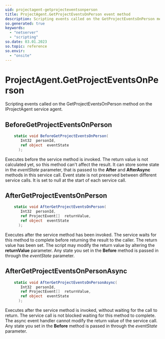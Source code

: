 ```yaml
---
uid: projectagent-getprojecteventsonperson
title: ProjectAgent.GetProjectEventsOnPerson event method
description: Scripting events called on the GetProjectEventsOnPerson method on the ProjectAgent service agent.
so.generated: true
keywords:
  - "netserver"
  - "scripting"
so.date: 03.01.2023
so.topic: reference
so.envir:
  - "onsite"
---
```

# ProjectAgent.GetProjectEventsOnPerson

Scripting events called on the <see cref='M:SuperOffice.CRM.Services.IProjectAgent.GetProjectEventsOnPerson'>GetProjectEventsOnPerson</see> method on the <see cref='IProjectAgent'>IProjectAgent</see>  service agent.

## BeforeGetProjectEventsOnPerson
```cs
    static void BeforeGetProjectEventsOnPerson(
       Int32  personId,
       ref object  eventState
      );
```
Executes before the service method is invoked.
The return value is not calculated yet, so this method can't affect the result.
It can store some state in the *eventState* parameter, that is passed to the **After** and **AfterAsync** methods in this service call.
Event state is not preserved between different service calls. It is set to null at the start of each service call.
## AfterGetProjectEventsOnPerson
```cs
    static void AfterGetProjectEventsOnPerson(
       Int32  personId,
       ref ProjectEvent[]  returnValue,
       ref object  eventState
      );
```
Executes after the service method has been invoked. The service waits for this method to complete before returning the result to the caller.
The return value has been set. The script may modify the return value by altering the **returnValue** parameter.
Any state you set in the **Before** method is passed in through the *eventState* parameter.
## AfterGetProjectEventsOnPersonAsync
```cs
    static void AfterGetProjectEventsOnPersonAsync(
       Int32  personId,
       ref ProjectEvent[]  returnValue,
       ref object  eventState
      );
```
Executes after the service method is invoked, without waiting for the call to return.
The service call is not blocked waiting for this method to complete.
The async event handler cannot modify the return value of the service call.
Any state you set in the **Before** method is passed in through the *eventState* parameter.

